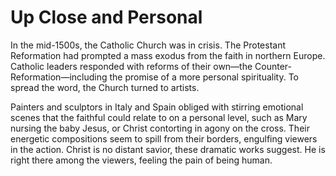 # Up Close and Personal

In the mid-1500s, the Catholic Church was in crisis. The Protestant Reformation had prompted a mass exodus from the faith in northern Europe. Catholic leaders responded with reforms of their own—the Counter-Reformation—including the promise of a more personal spirituality. To spread the word, the Church turned to artists.

Painters and sculptors in Italy and Spain obliged with stirring emotional scenes that the faithful could relate to on a personal level, such as Mary nursing the baby Jesus, or Christ contorting in agony on the cross. Their energetic compositions seem to spill from their borders, engulfing viewers in the action. Christ is no distant savior, these dramatic works suggest. He is right there among the viewers, feeling the pain of being human.
